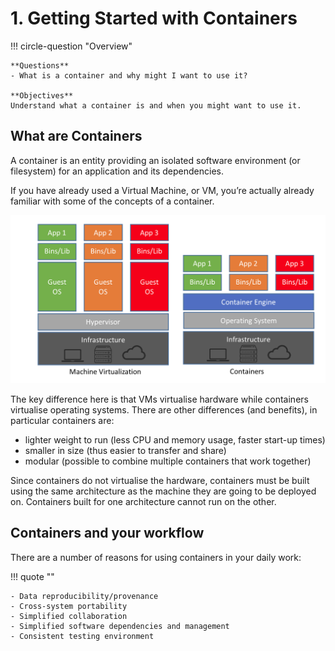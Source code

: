 # 1. Getting Started with Containers

!!! circle-question "Overview"
    
    **Questions**
    - What is a container and why might I want to use it?

    **Objectives**
    Understand what a container is and when you might want to use it.

## What are Containers

A container is an entity providing an isolated software environment (or filesystem) for an application and its dependencies.

If you have already used a Virtual Machine, or VM, you’re actually already familiar with some of the concepts of a container.

![image](./images/container_vs_vm.png)

The key difference here is that VMs virtualise hardware while containers virtualise operating systems. There are other differences (and benefits), in particular containers are:

- lighter weight to run (less CPU and memory usage, faster start-up times)
- smaller in size (thus easier to transfer and share)
- modular (possible to combine multiple containers that work together)

Since containers do not virtualise the hardware, containers must be built using the same architecture as the machine they are going to be deployed on. Containers built for one architecture cannot run on the other.

## Containers and your workflow
There are a number of reasons for using containers in your daily work:

!!! quote "" 

    - Data reproducibility/provenance
    - Cross-system portability
    - Simplified collaboration
    - Simplified software dependencies and management
    - Consistent testing environment
